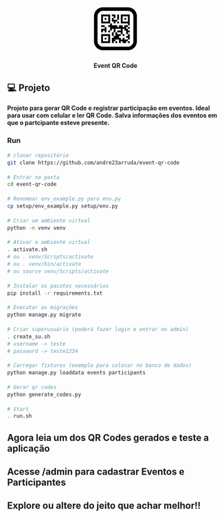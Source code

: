 <h1 align="center">
    <img alt="Event QR Code" title="Event QR Code" src="setup/static/images/qr-code.png" width="100px" />
</h1>

<h4 align="center">
    Event QR Code
</h4>

## 💻 Projeto
**Projeto para gerar QR Code e registrar participação em eventos. Ideal para usar com celular e ler QR Code. Salva informações dos eventos em que o partcipante esteve presente.**


### Run
```sh
# clonar repositório
git clone https://github.com/andre23arruda/event-qr-code

# Entrar na pasta
cd event-qr-code

# Renomear env_example.py para env.py
cp setup/env_example.py setup/env.py

# Criar um ambiente virtual
python -m venv venv

# Ativar o ambiente virtual
. activate.sh
# ou . venv/Scripts/activate
# ou . venv/bin/activate
# ou source venv/Scripts/activate

# Instalar os pacotes necessários
pip install -r requirements.txt

# Executar as migrações
python manage.py migrate

# Criar superusuário (poderá fazer login e entrar no admin)
. create_su.sh
# username -> teste
# password -> teste1234

# Carregar fixtures (exemplo para colocar no banco de dados)
python manage.py loaddata events participants

# Gerar qr codes
python generate_codes.py

# Start
. run.sh
```

## Agora leia um dos QR Codes gerados e teste a aplicação

## Acesse __/admin__ para cadastrar __Eventos__ e __Participantes__

## Explore ou altere do jeito que achar melhor!!
